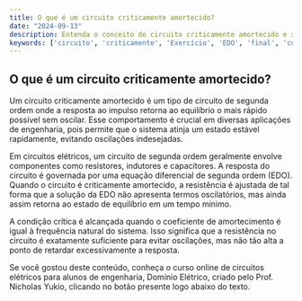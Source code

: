 ```yaml
---
title: O que é um circuito criticamente amortecido?
date: "2024-09-13"
description: Entenda o conceito de circuito criticamente amortecido e sua importância em circuitos de segunda ordem.
keywords: ['circuito', 'criticamente', 'Exercício', 'EDO', 'final', 'constante', 'LC']
---
```


## O que é um circuito criticamente amortecido?

Um circuito criticamente amortecido é um tipo de circuito de segunda ordem onde a resposta ao impulso retorna ao equilíbrio o mais rápido possível sem oscilar. Esse comportamento é crucial em diversas aplicações de engenharia, pois permite que o sistema atinja um estado estável rapidamente, evitando oscilações indesejadas.

Em circuitos elétricos, um circuito de segunda ordem geralmente envolve componentes como resistores, indutores e capacitores. A resposta do circuito é governada por uma equação diferencial de segunda ordem (EDO). Quando o circuito é criticamente amortecido, a resistência é ajustada de tal forma que a solução da EDO não apresenta termos oscilatórios, mas ainda assim retorna ao estado de equilíbrio em um tempo mínimo.

A condição crítica é alcançada quando o coeficiente de amortecimento é igual à frequência natural do sistema. Isso significa que a resistência no circuito é exatamente suficiente para evitar oscilações, mas não tão alta a ponto de retardar excessivamente a resposta.

Se você gostou deste conteúdo, conheça o curso online de circuitos elétricos para alunos de engenharia, Domínio Elétrico, criado pelo Prof. Nicholas Yukio, clicando no botão presente logo abaixo do texto.